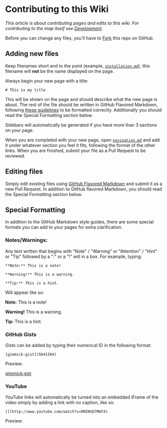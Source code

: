 # Contributing to this Wiki

*This article is about contributing pages and edits to this wiki. For contributing to the map itself see [Development](Development.md).*

Before you can change any files, you'll have to <a class="github-button" href="https://github.com/JonahAragon/PoGoMapWiki/fork" data-icon="octicon-repo-forked" data-count-href="/JonahAragon/PoGoMapWiki/network" data-count-api="/repos/JonahAragon/PoGoMapWiki#forks_count" data-count-aria-label="# forks on GitHub" aria-label="Fork JonahAragon/PoGoMapWiki on GitHub">Fork</a> this repo on GitHub.

## Adding new files

Keep filenames short and to the point (example, [`installation.md`](installation.md)), this filename will **not** be the name displayed on the page.

Always begin your new page with a title:

```
# This is my title
```

This will be shown on the page and should describe what the new page is about. The rest of the file should be written in GitHub Flavored Markdown, following [these guidelines](https://guides.github.com/features/mastering-markdown/) to be formatted correctly. Additionally you should read the Special Formatting section below.

Sidebars will automatically be generated if you have more than 3 sections on your page.

When you are completed with your new page, open [`navigation.md`](navigation.md) and add it under whatever section you feel it fits, following the format of the other links. When you are finished, submit your file as a Pull Request to be reviewed.

## Editing files

Simply edit existing files using [GitHub Flavored Markdown](https://guides.github.com/features/mastering-markdown/) and submit it as a new Pull Request. In addition to GitHub flavored Markdown, you should read the Special Formatting section below.

## Special Formatting

In addition to the GitHub Markdown style guides, there are some special formats you can add to your pages for extra clarification.

### Notes/Warnings:

Any text written that begins with "Note" / "Warning" or "Attention" / "Hint" or "Tip" followed by a ":" or a "!" will in a box. For example, typing:

```
**Note:** This is a note!

**Warning!** This is a warning.

**Tip:** This is a hint.
```

Will appear like so:

**Note:** This is a note!

**Warning!** This is a warning.

**Tip:** This is a hint.

### GitHub Gists

Gists can be added by typing their numerical ID in the following format:

```
[gimmick:gist](5641564)
```

Preview:

[gimmick:gist](5641564)

### YouTube

YouTube links will automatically be turned into an embedded iFrame of the video simply by adding a link with no caption, like so:

```
[](http://www.youtube.com/watch?v=RMINSD7MmT4)
```

Preview:

[](http://www.youtube.com/watch?v=RMINSD7MmT4)
